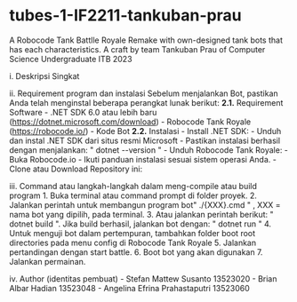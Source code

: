 # tubes-1-IF2211-tankuban-prau
A Robocode Tank Battlle Royale Remake with own-designed tank bots that has each characteristics. A craft by team Tankuban Prau of Computer Science Undergraduate ITB 2023



i. Deskripsi Singkat


ii. Requirement program dan instalasi
    Sebelum menjalankan Bot, pastikan Anda telah menginstal beberapa perangkat lunak berikut:
    **2.1.** Requirement Software
          - .NET SDK 6.0 atau lebih baru (https://dotnet.microsoft.com/download)
          - Robocode Tank Royale (https://robocode.io/)
          - Kode Bot
    **2.2.** Instalasi
          - Install .NET SDK:
          - Unduh dan instal .NET SDK dari situs resmi Microsoft
          - Pastikan instalasi berhasil dengan menjalankan: " dotnet --version "
          - Unduh Robocode Tank Royale:
          - Buka Robocode.io
          - Ikuti panduan instalasi sesuai sistem operasi Anda.
          - Clone atau Download Repository ini:

iii. Command atau langkah-langkah dalam meng-compile atau build program
      1. Buka terminal atau command prompt di folder proyek.
      2. Jalankan perintah untuk membangun program bot" ./{XXX}.cmd " , XXX = nama bot yang dipilih, pada terminal.
      3. Atau jalankan perintah berikut: " dotnet build ". Jika build berhasil, jalankan bot dengan: " dotnet run "
      4. Untuk menguji bot dalam pertempuran, tambahkan folder boot root directories pada menu config di Robocode Tank Royale 
      5. Jalankan pertandingan dengan start battle. 
      6. Boot bot yang akan digunakan
      7. Jalankan permainan. 

iv. Author (identitas pembuat)
    - Stefan Mattew Susanto           13523020
    - Brian Albar Hadian              13523048
    - Angelina Efrina Prahastaputri   13523060
